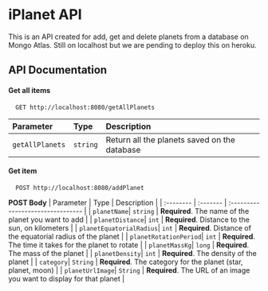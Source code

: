
# iPlanet API

This is an API created for add, get and delete planets from a database on Mongo Atlas.
Still on localhost but we are pending to deploy this on heroku.




## API Documentation

#### Get all items

```http
  GET http://localhost:8080/getAllPlanets
```

| Parameter | Type     | Description                |
| :-------- | :------- | :------------------------- |
| `getAllPlanets` | `string` | Return all the planets saved on the database |

#### Get item

```http
  POST http://localhost:8080/addPlanet
```
 **POST Body**
| Parameter | Type     | Description                       |
| :-------- | :------- | :-------------------------------- |
| `planetName`| `string` | **Required**. The name of the planet you want to add |
| `planetDistance`| `int` | **Required**. Distance to the sun, on kilometers |
| `planetEquatorialRadius`| `int` | **Required**. Distance of the equatorial radius of the planet |
| `planetRotationPeriod`| `int` | **Required**. The time it takes for the planet to rotate |
| `planetMassKg`| `long` | **Required**. The mass of the planet |
| `planetDensity`| `int` | **Required**. The density of the planet |
| `category`| `String` | **Required**. The category for the planet (star, planet, moon) |
| `planetUrlImage`| `String` | **Required**. The URL of an image you want to display for that planet |

